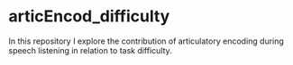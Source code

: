# articEncod_difficulty

In this repository I explore the contribution of articulatory encoding during speech listening in relation to task difficulty.

